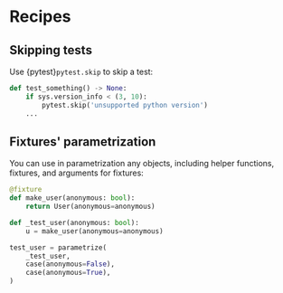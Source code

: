 # Recipes

## Skipping tests

Use {pytest}`pytest.skip` to skip a test:

```python
def test_something() -> None:
    if sys.version_info < (3, 10):
        pytest.skip('unsupported python version')
    ...
```

## Fixtures' parametrization

You can use in parametrization any objects, including helper functions, fixtures, and arguments for fixtures:

```python
@fixture
def make_user(anonymous: bool):
    return User(anonymous=anonymous)

def _test_user(anonymous: bool):
    u = make_user(anonymous=anonymous)

test_user = parametrize(
    _test_user,
    case(anonymous=False),
    case(anonymous=True),
)
```
